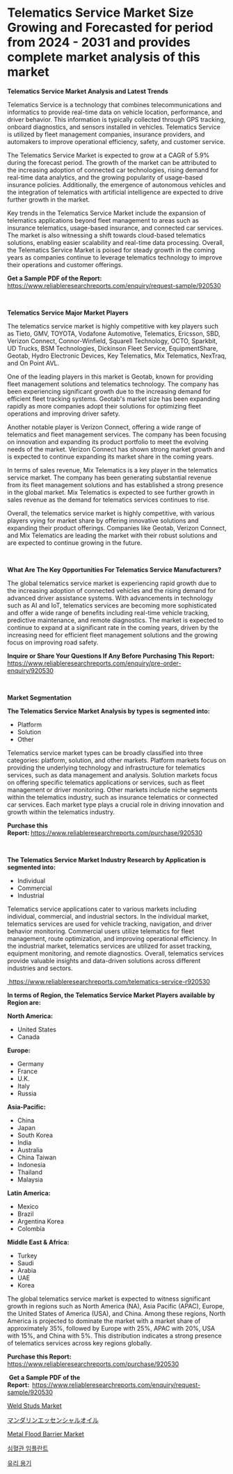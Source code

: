 <p><h1>Telematics Service Market Size Growing and Forecasted for period from 2024 - 2031 and provides complete market analysis of this market</h1></p><p><strong>Telematics Service Market Analysis and Latest Trends</strong></p>
<p><p>Telematics Service is a technology that combines telecommunications and informatics to provide real-time data on vehicle location, performance, and driver behavior. This information is typically collected through GPS tracking, onboard diagnostics, and sensors installed in vehicles. Telematics Service is utilized by fleet management companies, insurance providers, and automakers to improve operational efficiency, safety, and customer service.</p><p>The Telematics Service Market is expected to grow at a CAGR of 5.9% during the forecast period. The growth of the market can be attributed to the increasing adoption of connected car technologies, rising demand for real-time data analytics, and the growing popularity of usage-based insurance policies. Additionally, the emergence of autonomous vehicles and the integration of telematics with artificial intelligence are expected to drive further growth in the market.</p><p>Key trends in the Telematics Service Market include the expansion of telematics applications beyond fleet management to areas such as insurance telematics, usage-based insurance, and connected car services. The market is also witnessing a shift towards cloud-based telematics solutions, enabling easier scalability and real-time data processing. Overall, the Telematics Service Market is poised for steady growth in the coming years as companies continue to leverage telematics technology to improve their operations and customer offerings.</p></p>
<p><strong>Get a Sample PDF of the Report:&nbsp;</strong> <a href="https://www.reliableresearchreports.com/enquiry/request-sample/920530">https://www.reliableresearchreports.com/enquiry/request-sample/920530</a></p>
<p>&nbsp;</p>
<p><strong>Telematics Service Major Market Players</strong></p>
<p><p>The telematics service market is highly competitive with key players such as Tieto, GMV, TOYOTA, Vodafone Automotive, Telematics, Ericsson, SBD, Verizon Connect, Connor-Winfield, Squarell Technology, OCTO, Sparkbit, UD Trucks, BSM Technologies, Dickinson Fleet Service, EquipmentShare, Geotab, Hydro Electronic Devices, Key Telematics, Mix Telematics, NexTraq, and On Point AVL.</p><p>One of the leading players in this market is Geotab, known for providing fleet management solutions and telematics technology. The company has been experiencing significant growth due to the increasing demand for efficient fleet tracking systems. Geotab's market size has been expanding rapidly as more companies adopt their solutions for optimizing fleet operations and improving driver safety.</p><p>Another notable player is Verizon Connect, offering a wide range of telematics and fleet management services. The company has been focusing on innovation and expanding its product portfolio to meet the evolving needs of the market. Verizon Connect has shown strong market growth and is expected to continue expanding its market share in the coming years.</p><p>In terms of sales revenue, Mix Telematics is a key player in the telematics service market. The company has been generating substantial revenue from its fleet management solutions and has established a strong presence in the global market. Mix Telematics is expected to see further growth in sales revenue as the demand for telematics services continues to rise.</p><p>Overall, the telematics service market is highly competitive, with various players vying for market share by offering innovative solutions and expanding their product offerings. Companies like Geotab, Verizon Connect, and Mix Telematics are leading the market with their robust solutions and are expected to continue growing in the future.</p></p>
<p>&nbsp;</p>
<p><strong>What Are The Key Opportunities For Telematics Service Manufacturers?</strong></p>
<p><p>The global telematics service market is experiencing rapid growth due to the increasing adoption of connected vehicles and the rising demand for advanced driver assistance systems. With advancements in technology such as AI and IoT, telematics services are becoming more sophisticated and offer a wide range of benefits including real-time vehicle tracking, predictive maintenance, and remote diagnostics. The market is expected to continue to expand at a significant rate in the coming years, driven by the increasing need for efficient fleet management solutions and the growing focus on improving road safety.</p></p>
<p><strong>Inquire or Share Your Questions If Any Before Purchasing This Report:</strong> <a href="https://www.reliableresearchreports.com/enquiry/pre-order-enquiry/920530">https://www.reliableresearchreports.com/enquiry/pre-order-enquiry/920530</a></p>
<p>&nbsp;</p>
<p><strong>Market Segmentation</strong></p>
<p><strong>The Telematics Service Market Analysis by types is segmented into:</strong></p>
<p><ul><li>Platform</li><li>Solution</li><li>Other</li></ul></p>
<p><p>Telematics service market types can be broadly classified into three categories: platform, solution, and other markets. Platform markets focus on providing the underlying technology and infrastructure for telematics services, such as data management and analysis. Solution markets focus on offering specific telematics applications or services, such as fleet management or driver monitoring. Other markets include niche segments within the telematics industry, such as insurance telematics or connected car services. Each market type plays a crucial role in driving innovation and growth within the telematics industry.</p></p>
<p><strong>Purchase this Report:&nbsp;</strong><a href="https://www.reliableresearchreports.com/purchase/920530">https://www.reliableresearchreports.com/purchase/920530</a></p>
<p>&nbsp;</p>
<p><strong>The Telematics Service Market Industry Research by Application is segmented into:</strong></p>
<p><ul><li>Individual</li><li>Commercial</li><li>Industrial</li></ul></p>
<p><p>Telematics service applications cater to various markets including individual, commercial, and industrial sectors. In the individual market, telematics services are used for vehicle tracking, navigation, and driver behavior monitoring. Commercial users utilize telematics for fleet management, route optimization, and improving operational efficiency. In the industrial market, telematics services are utilized for asset tracking, equipment monitoring, and remote diagnostics. Overall, telematics services provide valuable insights and data-driven solutions across different industries and sectors.</p></p>
<p><a href="https://www.reliableresearchreports.com/telematics-service-r920530">&nbsp;https://www.reliableresearchreports.com/telematics-service-r920530</a></p>
<p><strong>In terms of Region, the Telematics Service Market Players available by Region are:</strong></p>
<p>
    <p> <strong> North America: </strong>
        <ul>
            <li>United States</li>
            <li>Canada</li>
        </ul>
        </p> 
    <p> <strong> Europe: </strong>
        <ul>
            <li>Germany</li>
            <li>France</li>
            <li>U.K.</li>
            <li>Italy</li>
            <li>Russia</li>
        </ul>
        </p> 
    <p> <strong> Asia-Pacific: </strong>
        <ul>
            <li>China</li>
            <li>Japan</li>
            <li>South Korea</li>
            <li>India</li>
            <li>Australia</li>
            <li>China Taiwan</li>
            <li>Indonesia</li>
            <li>Thailand</li>
            <li>Malaysia</li>
        </ul>
        </p> 
    <p> <strong> Latin America: </strong>
        <ul>
            <li>Mexico</li>
            <li>Brazil</li>
            <li>Argentina Korea</li>
            <li>Colombia</li>
        </ul>
        </p> 
    <p> <strong> Middle East & Africa: </strong>
        <ul>
            <li>Turkey</li>
            <li>Saudi</li>
            <li>Arabia</li>
            <li>UAE</li>
            <li>Korea</li>
        </ul>
    </p>
    </p>
<p><p>The global telematics service market is expected to witness significant growth in regions such as North America (NA), Asia Pacific (APAC), Europe, the United States of America (USA), and China. Among these regions, North America is projected to dominate the market with a market share of approximately 35%, followed by Europe with 25%, APAC with 20%, USA with 15%, and China with 5%. This distribution indicates a strong presence of telematics services across key regions globally.</p></p>
<p><strong>Purchase this Report: </strong><a href="https://www.reliableresearchreports.com/purchase/920530">https://www.reliableresearchreports.com/purchase/920530</a></p>
<p>&nbsp;<strong>Get a Sample PDF of the Report:&nbsp;&nbsp;</strong><a href="https://www.reliableresearchreports.com/enquiry/request-sample/920530">https://www.reliableresearchreports.com/enquiry/request-sample/920530</a></p>
<p><strong></strong></p>
<p><p><a href="https://www.linkedin.com/pulse/weld-studs-market-share-evolution-growth-trends-2024-6ohhe?trackingId=sFe6NwmKD2oTV4VDU%2B6MGg%3D%3D">Weld Studs Market</a></p><p><a href="https://medium.com/@ameliaordoneza/%E3%83%9E%E3%83%B3%E3%83%80%E3%83%AA%E3%83%B3%E3%82%A8%E3%83%83%E3%82%BB%E3%83%B3%E3%82%B7%E3%83%A3%E3%83%AB%E3%82%AA%E3%82%A4%E3%83%AB%E5%B8%82%E5%A0%B4%E5%88%86%E6%9E%90-%E3%81%9D%E3%81%AEcagr-%E5%B8%82%E5%A0%B4%E3%82%BB%E3%82%B0%E3%83%A1%E3%83%B3%E3%83%86%E3%83%BC%E3%82%B7%E3%83%A7%E3%83%B3-%E3%81%8A%E3%82%88%E3%81%B3%E3%82%B0%E3%83%AD%E3%83%BC%E3%83%90%E3%83%AB%E7%94%A3%E6%A5%AD%E6%A6%82%E8%A6%81-e1d5acaf04e5">マンダリンエッセンシャルオイル</a></p><p><a href="https://github.com/lbird53714/Market-Research-Report-List-4/blob/main/metal-flood-barrier-market.md">Metal Flood Barrier Market</a></p><p><a href="https://github.com/vdhdwjyp90142/Market-Research-Report-List-2/blob/main/895753050928.md">심혈관 임플란트</a></p><p><a href="https://medium.com/@darrickdibbert2022/%EC%9C%A0%EB%A6%AC-%EC%9A%A9%EA%B8%B0-%EC%8B%9C%EC%9E%A5-%EC%8B%9C%EC%9E%A5-%EC%A0%90%EC%9C%A0%EC%9C%A8-%EC%8B%9C%EC%9E%A5-%EB%8F%99%ED%96%A5-%EB%B0%8F-%EB%AF%B8%EB%9E%98-%EC%84%B1%EC%9E%A5-%ED%83%90%EC%83%89-8f11139bea10">유리 용기</a></p></p>